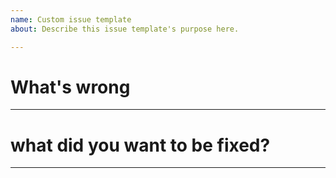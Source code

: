 ```yaml
---
name: Custom issue template
about: Describe this issue template's purpose here.

---
```


# What's wrong

--------------------------------------

# what did you want to be fixed?

------------------------
